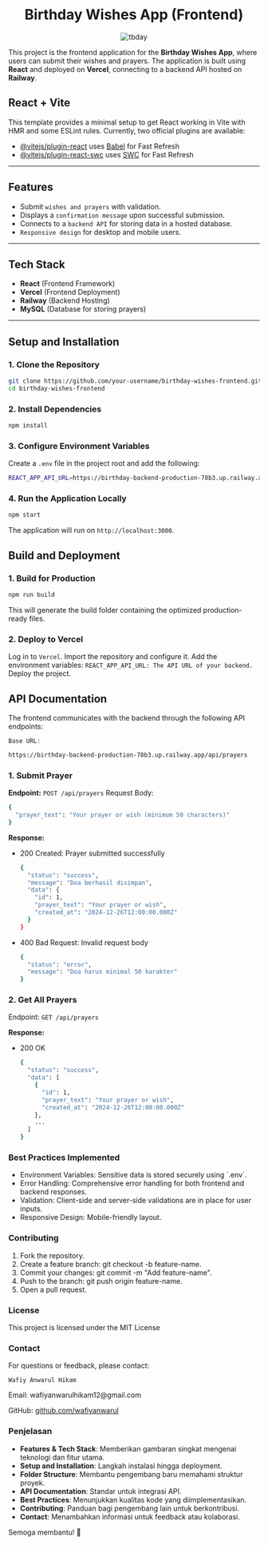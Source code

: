 <div align="center">

# Birthday Wishes App (Frontend)
![tbday](https://img.shields.io/badge/tbday-react--app-213555?labelColor=ff6f61&style=for-the-badge&logo=react)

</div>

This project is the frontend application for the **Birthday Wishes App**, where users can submit their wishes and prayers. The application is built using **React** and deployed on **Vercel**, connecting to a backend API hosted on **Railway**.

## React + Vite

This template provides a minimal setup to get React working in Vite with HMR and some ESLint rules.
Currently, two official plugins are available:

- [@vitejs/plugin-react](https://github.com/vitejs/vite-plugin-react/blob/main/packages/plugin-react/README.md) uses [Babel](https://babeljs.io/) for Fast Refresh
- [@vitejs/plugin-react-swc](https://github.com/vitejs/vite-plugin-react-swc) uses [SWC](https://swc.rs/) for Fast Refresh

---

## **Features**

- Submit `wishes and prayers` with validation.
- Displays a `confirmation message` upon successful submission.
- Connects to a `backend API` for storing data in a hosted database.
- `Responsive design` for desktop and mobile users.

---

## **Tech Stack**

- **React** (Frontend Framework)
- **Vercel** (Frontend Deployment)
- **Railway** (Backend Hosting)
- **MySQL** (Database for storing prayers)

---

## **Setup and Installation**

### **1. Clone the Repository**
```bash
git clone https://github.com/your-username/birthday-wishes-frontend.git
cd birthday-wishes-frontend
```

### **2. Install Dependencies**
```bash
npm install
```

### **3. Configure Environment Variables**
Create a `.env` file in the project root and add the following:
```bash
REACT_APP_API_URL=https://birthday-backend-production-78b3.up.railway.app/api/prayers
```

### **4. Run the Application Locally**
```bash
npm start
```
The application will run on `http://localhost:3000`.

## **Build and Deployment**

### **1. Build for Production**
```bash
npm run build
```
This will generate the build folder containing the optimized production-ready files.

### **2. Deploy to Vercel**
Log in to `Vercel`.
Import the repository and configure it.
Add the environment variables:
`REACT_APP_API_URL: The API URL of your backend. `
Deploy the project.

## **API Documentation**
The frontend communicates with the backend through the following API endpoints:

`Base URL:`
```bash
https://birthday-backend-production-78b3.up.railway.app/api/prayers
```

### **1. Submit Prayer**
**Endpoint:** `POST /api/prayers`
Request Body:
```bash
{
  "prayer_text": "Your prayer or wish (minimum 50 characters)"
}
```
**Response:**
<ul>
<li>200 Created: Prayer submitted successfully</li>

```bash
{
  "status": "success",
  "message": "Doa berhasil disimpan",
  "data": {
    "id": 1,
    "prayer_text": "Your prayer or wish",
    "created_at": "2024-12-26T12:00:00.000Z"
  }
}
```

<li>400 Bad Request: Invalid request body</li>

```bash
{
  "status": "error",
  "message": "Doa harus minimal 50 karakter"
}
```
</ul>

### **2. Get All Prayers**
Endpoint: `GET /api/prayers`

**Response:**
<ul>
<li>200 OK</li>

```bash
{
  "status": "success",
  "data": [
    {
      "id": 1,
      "prayer_text": "Your prayer or wish",
      "created_at": "2024-12-26T12:00:00.000Z"
    },
    ...
  ]
}
```
</ul>

### **Best Practices Implemented**
<ul>
<li>Environment Variables: Sensitive data is stored securely using `.env`.</li>
<li>Error Handling: Comprehensive error handling for both frontend and backend responses.</li>
<li>Validation: Client-side and server-side validations are in place for user inputs.</li>
<li>Responsive Design: Mobile-friendly layout.</li>
</ul>

### **Contributing**
<ol>
<li>Fork the repository.</li>
<li>Create a feature branch: git checkout -b feature-name.</li>
<li>Commit your changes: git commit -m "Add feature-name".</li>
<li>Push to the branch: git push origin feature-name.</li>
<li>Open a pull request.</li>
</ol>

### **License**
This project is licensed under the MIT License

### **Contact**
<p>For questions or feedback, please contact:</p>

`Wafiy Anwarul Hikam`
<p>Email: wafiyanwarulhikam12@gmail.com</p>

GitHub: [github.com/wafiyanwarul](https://github.com/wafiyanwarul/)

### **Penjelasan**

- **Features & Tech Stack**: Memberikan gambaran singkat mengenai teknologi dan fitur utama.
- **Setup and Installation**: Langkah instalasi hingga deployment.
- **Folder Structure**: Membantu pengembang baru memahami struktur proyek.
- **API Documentation**: Standar untuk integrasi API.
- **Best Practices**: Menunjukkan kualitas kode yang diimplementasikan.
- **Contributing**: Panduan bagi pengembang lain untuk berkontribusi.
- **Contact**: Menambahkan informasi untuk feedback atau kolaborasi.

Semoga membantu! 🚀

